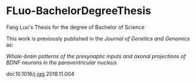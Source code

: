 # FLuo-BachelorDegreeThesis

Fang Luo's Thesis for the degree of Bachelor of Science



This work is previously published in the *Journal of Genetics and Genomics* as: 

*Whole-brain patterns of the presynaptic inputs and axonal projections of BDNF neurons in the paraventricular nucleus*

doi:10.1016/j.jgg.2018.11.004
